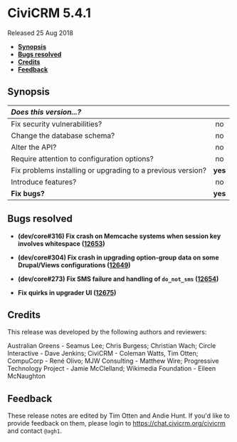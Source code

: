 # CiviCRM 5.4.1

Released 25 Aug 2018

- **[Synopsis](#synopsis)**
- **[Bugs resolved](#bugs)**
- **[Credits](#credits)**
- **[Feedback](#feedback)**

## <a name="synopsis"></a>Synopsis

| *Does this version...?*                                         |         |
|:--------------------------------------------------------------- |:-------:|
| Fix security vulnerabilities?                                   |   no    |
| Change the database schema?                                     |   no    |
| Alter the API?                                                  |   no    |
| Require attention to configuration options?                     |   no    |
| Fix problems installing or upgrading to a previous version?     | **yes** |
| Introduce features?                                             |   no    |
| **Fix bugs?**                                                   | **yes** |

## <a name="bugs"></a>Bugs resolved

- **(dev/core#316) Fix crash on Memcache systems when session key involves
  whitespace ([12653](https://github.com/civicrm/civicrm-core/pull/12653))**

- **(dev/core#304) Fix crash in upgrading option-group data on some Drupal/Views
  configurations ([12649](https://github.com/civicrm/civicrm-core/pull/12649))**

- **(dev/core#273) Fix SMS failure and handling of `do_not_sms`
  ([12654](https://github.com/civicrm/civicrm-core/pull/12654))**

- **Fix quirks in upgrader UI
  ([12675](https://github.com/civicrm/civicrm-core/pull/12675))**

## <a name="credits"></a>Credits

This release was developed by the following authors and reviewers:

Australian Greens - Seamus Lee; Chris Burgess; Christian Wach; Circle
Interactive - Dave Jenkins; CiviCRM - Coleman Watts, Tim Otten; CompuCorp - René
Olivo; MJW Consulting - Matthew Wire; Progressive Technology Project - Jamie
McClelland; Wikimedia Foundation - Eileen McNaughton

## <a name="feedback"></a>Feedback

These release notes are edited by Tim Otten and Andie Hunt.  If you'd like to
provide feedback on them, please login to https://chat.civicrm.org/civicrm and
contact `@agh1`.
